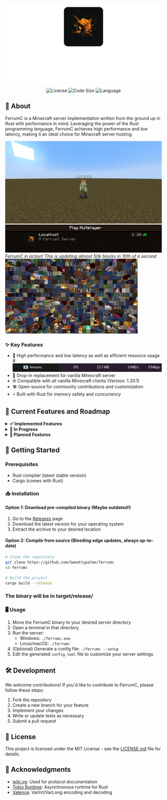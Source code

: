 [//]: # (<div align="center" style="background: linear-gradient&#40;to bottom, #0d0f10 80%, rgba&#40;13,15,16,0&#41;&#41;; padding: 60px 0 40px; width: auto;">)

[//]: # (    <div style="width: 200px; height: 200px; margin: 0 auto; position: relative;">)

[//]: # (        <div style="position: absolute; top: 0; left: 0; right: 0; bottom: 0; background: #ff6600; filter: blur&#40;20px&#41; opacity&#40;0.7&#41;; border-radius: 20px;"></div>)

[//]: # (        <img src="icon.png" alt="FerrumC Icon" width="200" style="position: relative; border-radius: 20px;">)

[//]: # (    </div>)

[//]: # (    <h1 style="color: #ff6600; font-size: 38px; margin-top: 30px; letter-spacing: 2px;">FerrumC</h1>)

[//]: # (    <p style="color: #ffa366; font-size: 14px; max-width: 600px; margin: 10px auto;">A high-performance Minecraft server implementation, crafted in Rust for unparalleled speed and efficiency</p>)

[//]: # (</div>)

<div style="width: 100%">
   <img src="README/assets/header.svg" alt="FerrumC Header">
</div>


<p align="center">
  <img src="https://img.shields.io/github/license/Sweattypalms/ferrumc" alt="License">
  <img src="https://img.shields.io/github/languages/code-size/Sweattypalms/ferrumc" alt="Code Size">
  <img src="https://img.shields.io/badge/language-Rust-orange" alt="Language">
</p>

## 📖 About

FerrumC is a Minecraft server implementation written from the ground up in Rust with performance in mind. Leveraging the power of the Rust programming language, FerrumC achieves high performance and low latency, making it an ideal choice for Minecraft server hosting.

![Minecraft Character](README/assets/in_game.png)
![Server list](README/assets/server%20list.png)
*FerrumC in action! This is updating almost 50k blocks in 10th of a second*
![Cool stuff](README/assets/mind%20boggling.gif)

### ✨ Key Features

- 🚀 High performance and low latency as well as efficient resource usage
#![Low memory usage](README/assets/low_mem_usage.png)
- 🔄 Drop-in replacement for vanilla Minecraft server
- 🌐 Compatible with all vanilla Minecraft clients (Version: 1.20.1)
- 🛠 Open-source for community contributions and customization
- ⚡ Built with Rust for memory safety and concurrency

## 🎯 Current Features and Roadmap

<details>
<summary><b>✅ Implemented Features</b></summary>

- Basic server setup and configuration
- Server list ping
- Player connection and authentication
- Entity Component System
- Packet handling, serialization, and deserialization
- Great logging system
- Keep-alive system
- NBT serialization and deserialization

</details>


<details>
<summary><b>🔨 In Progress</b></summary>

- World stuff (chunks loading, saving, etc.)
- Database integration (embedded)
- Entities and physics

</details>

<details>
<summary><b>📅 Planned Features</b></summary>

- Chat system
- Advanced world generation
- Plugin support + API (Rust and Lua)
- Multi-world support
- Performance optimizations

</details>

## 🚀 Getting Started

### Prerequisites

- Rust compiler (latest stable version)
- Cargo (comes with Rust)

### 📥 Installation

#### Option 1: Download pre-compiled binary (Maybe outdated!)

1. Go to the [Releases](https://github.com/Sweattypalms/ferrumc/releases) page
2. Download the latest version for your operating system
3. Extract the archive to your desired location

#### Option 2: Compile from source (Bleeding edge updates, always up-to-date)

```bash
# Clone the repository
git clone https://github.com/Sweattypalms/ferrumc
cd ferrumc

# Build the project
cargo build --release
```
### The binary will be in target/release/


### 🖥️ Usage

1. Move the FerrumC binary to your desired server directory
2. Open a terminal in that directory
3. Run the server:
    - Windows: `./ferrumc.exe`
    - Linux/macOS: `./ferrumc`
4. (Optional) Generate a config file: `./ferrumc --setup`
5. Edit the generated `config.toml` file to customize your server settings

## 🛠️ Development

We welcome contributions! If you'd like to contribute to FerrumC, please follow these steps:

1. Fork the repository
2. Create a new branch for your feature
3. Implement your changes
4. Write or update tests as necessary
5. Submit a pull request


## 📜 License

This project is licensed under the MIT License - see the [LICENSE.md](LICENSE.md) file for details.


## 🙏 Acknowledgments

- [wiki.vg](https://wiki.vg): Used for protocol documentation
- [Tokio Runtime](https://github.com/tokio-rs/tokio): Asynchronous runtime for Rust
- [Valence](https://github.com/valence-rs/valence): VarInt/VarLong encoding and decoding
